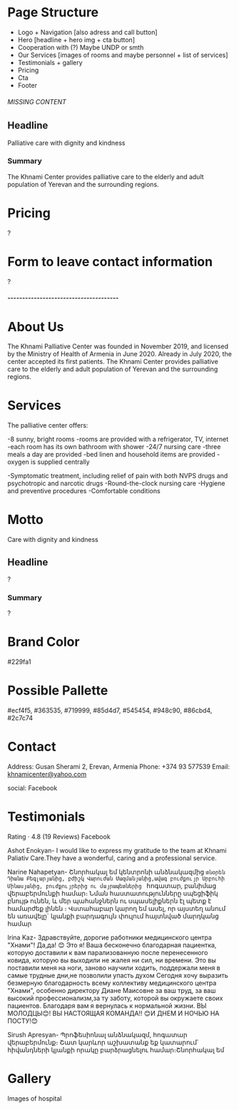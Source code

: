 # Page Structure

- Logo + Navigation [also adress and call button]
- Hero [headline + hero img + cta button]
- Cooperation with (?) Maybe UNDP or smth
- Our Services [images of rooms and maybe personnel + list of services]
- Testimonials + gallery
- Pricing
- Cta
- Footer

###### MISSING CONTENT

## Headline

Palliative care with dignity and kindness

### Summary

The Khnami Center provides palliative care to the elderly and adult population of Yerevan and the surrounding regions.

# Pricing

?

# Form to leave contact information

?

##### --------------------------------------

# About Us

The Khnami Palliative Center was founded in November 2019, and licensed by the Ministry of Health of Armenia in June 2020. Already in July 2020, the center accepted its first patients. The Khnami Center provides palliative care to the elderly and adult population of Yerevan and the surrounding regions.

# Services

The palliative center offers:

-8 sunny, bright rooms
-rooms are provided with a refrigerator, TV, internet
-each room has its own bathroom with shower
-24/7 nursing care
-three meals a day are provided
-bed linen and household items are provided
-oxygen is supplied centrally

-Symptomatic treatment, including relief of pain with both NVPS drugs and psychotropic and narcotic drugs
-Round-the-clock nursing care
-Hygiene and preventive procedures
-Comfortable conditions

# Motto

Care with dignity and kindness

## Headline

?

### Summary

?

# Brand Color

#229fa1

# Possible Pallette

#ecf4f5, #363535, #719999, #85d4d7, #545454, #948c90, #86cbd4, #2c7c74

# Contact

Address: Gusan Sherami 2, Erevan, Armenia
Phone: +374 93 577539
Email: khnamicenter@yahoo.com

social: Facebook

# Testimonials

Rating · 4.8 (19 Reviews) Facebook

Ashot Enokyan-
I would like to express my gratitude to the team at Khnami Paliativ Care.They have a wonderful, caring and a professional service.

Narine Nahapetyan-
Շնորհակալ եմ կենտրոնի անձնակազմից `տնօրեն Դիանա Բեգլարյանից, բժիշկ Վարուժան Մազմանյանից,ավագ բուժքույր Սրբուհի Մինասյանից, բուժքույրերից ու մայրապետներից ` հոգատար, բանիմաց վերաբերմունքի համար։ Նման հաստատությունները սպեցիֆիկ բնույթ ունեն, և մեր պահանջներն ու սպասելիքներն էլ պետք է համարժեք լինեն ։ Վստահաբար կարող եմ ասել, որ այստեղ անում են առավելը` կյանքի բարդագույն փուլում հայտնված մարդկանց համար

Irina Kaz-
Здравствуйте, дорогие работники медицинского центра "Хнами"!
Да,да! 😊 Это я! Ваша бесконечно благодарная пациентка, которую доставили к вам парализованную после перенесенного ковида, которую вы выходили не жалея ни сил, ни времени. Это вы поставили меня на ноги, заново научили ходить, поддержали меня в самые трудные дни,не позволили упасть духом
Сегодня хочу выразить безмерную благодарность всему коллективу медицинского центра "Хнами", особенно директору Диане Маисовне за ваш труд, за ваш высокий профессионализм,за ту заботу, которой вы окружаете своих пациентов. Благодаря вам я вернулась к нормальной жизни. ВЫ МОЛОДЦЫ😊! ВЫ НАСТОЯЩАЯ КОМАНДА!! 😊И ДНЕМ И НОЧЬЮ НА ПОСТУ!😊

Sirush Apresyan-
Պրոֆեսիոնալ անձնակազմ, հոգատար վերաբերմունք։ Շատ կարևոր աշխատանք եք կատարում` հիվանդների կյանքի որակը բարձրացնելու համար։Շնորհակալ եմ

# Gallery

Images of hospital
